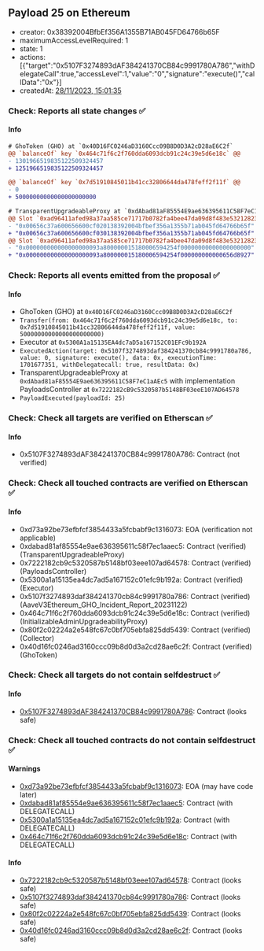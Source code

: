 ## Payload 25 on Ethereum

- creator: 0x38392004BfbEf356A1355B71AB045FD64766b65F
- maximumAccessLevelRequired: 1
- state: 1
- actions: [{"target":"0x5107F3274893dAF384241370CB84c9991780A786","withDelegateCall":true,"accessLevel":1,"value":"0","signature":"execute()","callData":"0x"}]
- createdAt: [28/11/2023, 15:01:35](https://etherscan.io/tx/0xda87a506c07a3fa3fd793c5dd3b86e81d446679abaaa19be73e499e68774c0e9)

### Check: Reports all state changes :white_check_mark:

#### Info


```diff
# GhoToken (GHO) at `0x40D16FC0246aD3160Ccc09B8D0D3A2cD28aE6C2f`
@@ `balanceOf` key `0x464c71f6c2f760dda6093dcb91c24c39e5d6e18c` @@
- 1301966519835122509324457
+ 1251966519835122509324457

@@ `balanceOf` key `0x7d51910845011b41cc32806644da478feff2f11f` @@
- 0
+ 50000000000000000000000

```

```diff
# TransparentUpgradeableProxy at `0xdAbad81aF85554E9ae636395611C58F7eC1aAEc5` with implementation PayloadsController at `0x7222182cB9c5320587b5148BF03eeE107AD64578`
@@ Slot `0xad96411afed98a37aa585ce71717b0782fa4bee47da09d8f483e532128238611` @@
- "0x00656c37a600656600cf020138392004bfbef356a1355b71ab045fd64766b65f"
+ "0x00656c37a600656600cf030138392004bfbef356a1355b71ab045fd64766b65f"
@@ Slot `0xad96411afed98a37aa585ce71717b0782fa4bee47da09d8f483e532128238612` @@
- "0x000000000000000000093a800000015180006594254f00000000000000000000"
+ "0x000000000000000000093a800000015180006594254f000000000000656d8927"
```


### Check: Reports all events emitted from the proposal :white_check_mark:

#### Info

- GhoToken (GHO) at `0x40D16FC0246aD3160Ccc09B8D0D3A2cD28aE6C2f`
- `Transfer(from: 0x464c71f6c2f760dda6093dcb91c24c39e5d6e18c, to: 0x7d51910845011b41cc32806644da478feff2f11f, value: 50000000000000000000000)`
- Executor at `0x5300A1a15135EA4dc7aD5a167152C01EFc9b192A`
- `ExecutedAction(target: 0x5107f3274893daf384241370cb84c9991780a786, value: 0, signature: execute(), data: 0x, executionTime: 1701677351, withDelegatecall: true, resultData: 0x)`
- TransparentUpgradeableProxy at `0xdAbad81aF85554E9ae636395611C58F7eC1aAEc5` with implementation PayloadsController at `0x7222182cB9c5320587b5148BF03eeE107AD64578`
- `PayloadExecuted(payloadId: 25)`

### Check: Check all targets are verified on Etherscan :white_check_mark:

#### Info

- 0x5107F3274893dAF384241370CB84c9991780A786: Contract (not verified)

### Check: Check all touched contracts are verified on Etherscan :white_check_mark:

#### Info

- 0xd73a92be73efbfcf3854433a5fcbabf9c1316073: EOA (verification not applicable)
- 0xdabad81af85554e9ae636395611c58f7ec1aaec5: Contract (verified) (TransparentUpgradeableProxy)
- 0x7222182cb9c5320587b5148bf03eee107ad64578: Contract (verified) (PayloadsController)
- 0x5300a1a15135ea4dc7ad5a167152c01efc9b192a: Contract (verified) (Executor)
- 0x5107f3274893daf384241370cb84c9991780a786: Contract (verified) (AaveV3Ethereum_GHO_Incident_Report_20231122)
- 0x464c71f6c2f760dda6093dcb91c24c39e5d6e18c: Contract (verified) (InitializableAdminUpgradeabilityProxy)
- 0x80f2c02224a2e548fc67c0bf705ebfa825dd5439: Contract (verified) (Collector)
- 0x40d16fc0246ad3160ccc09b8d0d3a2cd28ae6c2f: Contract (verified) (GhoToken)

### Check: Check all targets do not contain selfdestruct :white_check_mark:

#### Info

- [0x5107F3274893dAF384241370CB84c9991780A786](https://etherscan.io/address/0x5107F3274893dAF384241370CB84c9991780A786): Contract (looks safe)

### Check: Check all touched contracts do not contain selfdestruct :white_check_mark:

#### Warnings

- [0xd73a92be73efbfcf3854433a5fcbabf9c1316073](https://etherscan.io/address/0xd73a92be73efbfcf3854433a5fcbabf9c1316073): EOA (may have code later)
- [0xdabad81af85554e9ae636395611c58f7ec1aaec5](https://etherscan.io/address/0xdabad81af85554e9ae636395611c58f7ec1aaec5): Contract (with DELEGATECALL)
- [0x5300a1a15135ea4dc7ad5a167152c01efc9b192a](https://etherscan.io/address/0x5300a1a15135ea4dc7ad5a167152c01efc9b192a): Contract (with DELEGATECALL)
- [0x464c71f6c2f760dda6093dcb91c24c39e5d6e18c](https://etherscan.io/address/0x464c71f6c2f760dda6093dcb91c24c39e5d6e18c): Contract (with DELEGATECALL)

#### Info

- [0x7222182cb9c5320587b5148bf03eee107ad64578](https://etherscan.io/address/0x7222182cb9c5320587b5148bf03eee107ad64578): Contract (looks safe)
- [0x5107f3274893daf384241370cb84c9991780a786](https://etherscan.io/address/0x5107f3274893daf384241370cb84c9991780a786): Contract (looks safe)
- [0x80f2c02224a2e548fc67c0bf705ebfa825dd5439](https://etherscan.io/address/0x80f2c02224a2e548fc67c0bf705ebfa825dd5439): Contract (looks safe)
- [0x40d16fc0246ad3160ccc09b8d0d3a2cd28ae6c2f](https://etherscan.io/address/0x40d16fc0246ad3160ccc09b8d0d3a2cd28ae6c2f): Contract (looks safe)

